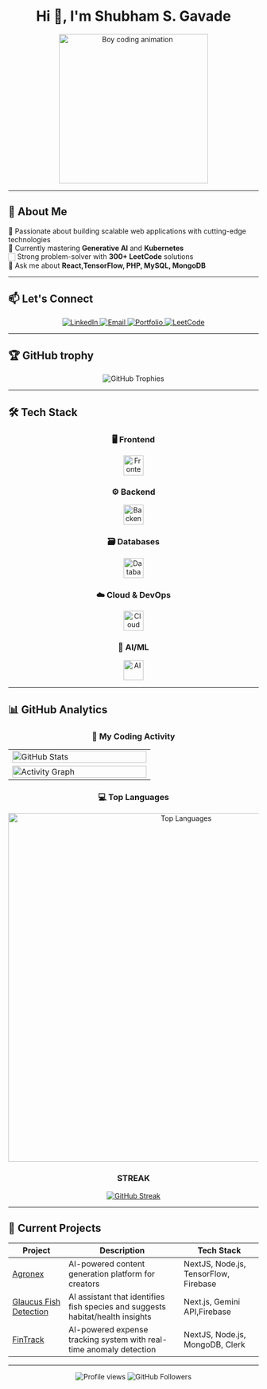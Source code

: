 <h1 align="center">Hi 👋, I'm Shubham S. Gavade</h1>

<p align="center">
  <img src="https://media.giphy.com/media/qgQUggAC3Pfv687qPC/giphy.gif" width="300px" alt="Boy coding animation">
</p>

---

## 🚀 About Me

<div align="center">

  <p align="left">
    🔭 Passionate about building scalable web applications with cutting-edge technologies<br>
    🌱 Currently mastering <strong>Generative AI</strong> and <strong>Kubernetes</strong><br>
    🏻 Strong problem-solver with <strong>300+ LeetCode</strong> solutions<br>
    💬 Ask me about <strong>React,TensorFlow, PHP, MySQL, MongoDB</strong><br>
    
  </p>
</div>

---

## 📫 Let's Connect 

<div align="center">
  <a href="https://linkedin.com/in/shubham-gavade23">
    <img src="https://img.shields.io/badge/LinkedIn-0077B5?style=for-the-badge&logo=linkedin&logoColor=white" alt="LinkedIn">
  </a>
  <a href="mailto:gavadeshubham2004@gmail.com">
    <img src="https://img.shields.io/badge/Gmail-D14836?style=for-the-badge&logo=gmail&logoColor=white" alt="Email">
  </a>
  <a href="https://my-portfolio-silk-five-wcvq4prow3.vercel.app/">
    <img src="https://img.shields.io/badge/Portfolio-%23000000.svg?style=for-the-badge&logo=vercel&logoColor=white" alt="Portfolio">
  </a>
  <a href="https://leetcode.com/gavadeshubham2004/">
    <img src="https://img.shields.io/badge/-LeetCode-FFA116?style=for-the-badge&logo=LeetCode&logoColor=black" alt="LeetCode">
  </a>
</div>


---
## 🏆 GitHub trophy
<p align="center">
  <img 
  src="https://github-profile-trophy.vercel.app/?username=ShubhamG2004&theme=monokai&row=2&column=4&margin-w=15&margin-h=15&no-frame=true" 
  alt="GitHub Trophies"
/>
</p>


---
## 🛠️ Tech Stack

<div align="center">

### **🖥️ Frontend**
<img src="https://skillicons.dev/icons?i=react,next,redux,tailwind,html,css,js,ts" alt="Frontend" height="40">

### **⚙️ Backend**
<img src="https://skillicons.dev/icons?i=nodejs,express,nestjs,python,java,spring" alt="Backend" height="40">

### **🗃️ Databases**
<img src="https://skillicons.dev/icons?i=mongodb,mysql,postgres,redis,firebase" alt="Databases" height="40">

### **☁️ Cloud & DevOps**
<img src="https://skillicons.dev/icons?i=aws,docker,kubernetes,githubactions,nginx" alt="Cloud" height="40">

### **🧠 AI/ML**
<img src="https://skillicons.dev/icons?i=tensorflow,pytorch,opencv" alt="AI" height="40">

</div>

---

## 📊 GitHub Analytics

<div align="center">
  
### 🚀 My Coding Activity

<table>
  <!-- First Row: Stats + Streak -->
  <tr>
    <td width="50%">
      <img src="https://github-readme-stats.vercel.app/api?username=ShubhamG2004&show_icons=true&theme=radical&hide_border=true&include_all_commits=true&count_private=true" alt="GitHub Stats" width="100%">
    </td>
  </tr>
  
  <!-- Second Row: Activity Graph -->
  <tr>
    <td colspan="2">
      <img src="https://github-readme-activity-graph.vercel.app/graph?username=ShubhamG2004&theme=react-dark&hide_border=true&area=true" alt="Activity Graph" width="100%">
    </td>
  </tr>
</table>



### 💻 Top Languages

<img src="https://github-readme-stats.vercel.app/api/top-langs/?username=ShubhamG2004&layout=compact&theme=radical&hide_border=true&langs_count=6&exclude_repo=github-readme-stats" alt="Top Languages" width="700px">

### STREAK
<a href="https://git.io/streak-stats"><img src="https://git-hub-streak-stats.vercel.app?user=ShubhamG2004&theme=dracula&card_width=700" alt="GitHub Streak" /></a>

</div>

---
## 🌟 Current Projects

<div align="center">

<table>
  <thead>
    <tr>
      <th>Project</th>
      <th>Description</th>
      <th>Tech Stack</th>
    </tr>
  </thead>
  <tbody>
    <tr>
      <td><a href="https://github.com/ShubhamG2004/agronex_next ">Agronex</a></td>
      <td>AI-powered content generation platform for creators</td>
      <td>NextJS, Node.js, TensorFlow, Firebase</td>
    </tr>
    <tr>
      <td><a href="https://github.com/ShubhamG2004/glaucus">Glaucus Fish Detection</a></td>
      <td>AI assistant that identifies fish species and suggests habitat/health insights</td>
      <td>Next.js, Gemini API,Firebase</td>
    </tr>
    <tr>
      <td><a href="https://github.com/ShubhamG2004/fintrack">FinTrack</a></td>
      <td>AI-powered expense tracking system with real-time anomaly detection</td>
      <td>NextJS, Node.js, MongoDB, Clerk</td>
    </tr>
  </tbody>
</table>

</div>
</div>



---

<div align="center">
  <img src="https://komarev.com/ghpvc/?username=shubhamg2004&label=Profile+Views&color=7E3ACE&style=flat-square" alt="Profile views">
  <img src="https://img.shields.io/github/followers/ShubhamG2004?label=Follow&style=social" alt="GitHub Followers">
</div>
